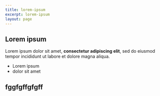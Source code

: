 ```yaml
---
title: lorem-ipsum
excerpt: lorem-ipsum
layout: page
---
```

## Lorem ipsum

Lorem ipsum dolor sit amet, **consectetur adipiscing elit**, sed do eiusmod tempor incididunt ut labore et dolore magna aliqua.

*   Lorem ipsum
*   dolor sit amet

## fggfgffgfgff
